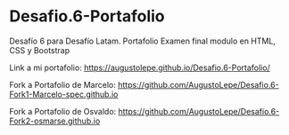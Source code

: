 # Desafio.6-Portafolio
Desafío 6 para Desafío Latam. Portafolio Examen final modulo en HTML, CSS y Bootstrap

Link a mi portafolio: https://augustolepe.github.io/Desafio.6-Portafolio/

Fork a Portafolio de Marcelo: https://github.com/AugustoLepe/Desafio.6-Fork1-Marcelo-spec.github.io

Fork a Portafolio de Osvaldo: https://github.com/AugustoLepe/Desafio.6-Fork2-osmarse.github.io
